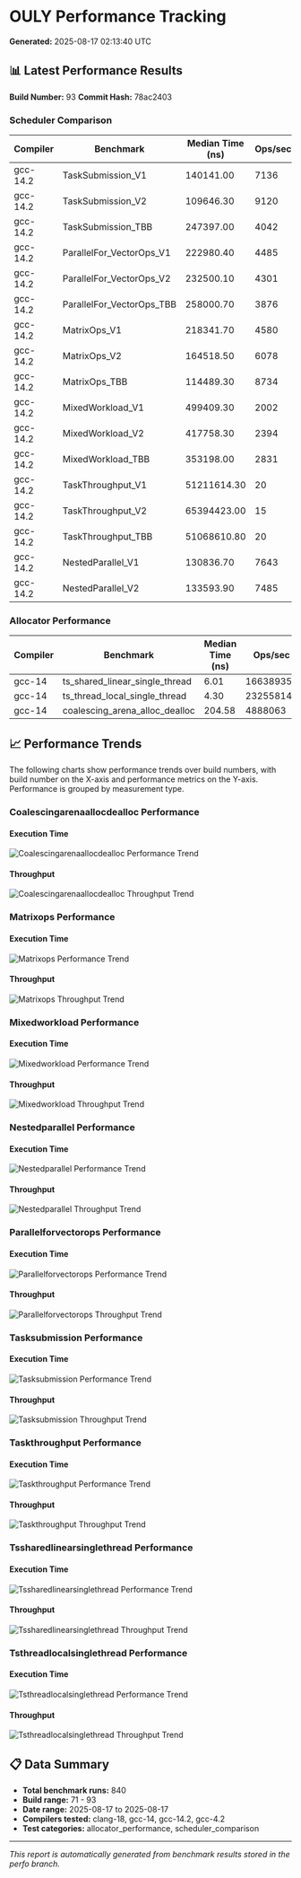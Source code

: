 # OULY Performance Tracking

**Generated:** 2025-08-17 02:13:40 UTC

## 📊 Latest Performance Results

**Build Number:** 93
**Commit Hash:** 78ac2403

### Scheduler Comparison

| Compiler | Benchmark | Median Time (ns) | Ops/sec | Error % |
|----------|-----------|------------------|---------|---------|
| gcc-14.2 | TaskSubmission_V1 | 140141.00 | 7136 | 0.00 |
| gcc-14.2 | TaskSubmission_V2 | 109646.30 | 9120 | 0.00 |
| gcc-14.2 | TaskSubmission_TBB | 247397.00 | 4042 | 0.00 |
| gcc-14.2 | ParallelFor_VectorOps_V1 | 222980.40 | 4485 | 0.00 |
| gcc-14.2 | ParallelFor_VectorOps_V2 | 232500.10 | 4301 | 0.00 |
| gcc-14.2 | ParallelFor_VectorOps_TBB | 258000.70 | 3876 | 0.00 |
| gcc-14.2 | MatrixOps_V1 | 218341.70 | 4580 | 0.00 |
| gcc-14.2 | MatrixOps_V2 | 164518.50 | 6078 | 0.00 |
| gcc-14.2 | MatrixOps_TBB | 114489.30 | 8734 | 0.00 |
| gcc-14.2 | MixedWorkload_V1 | 499409.30 | 2002 | 0.00 |
| gcc-14.2 | MixedWorkload_V2 | 417758.30 | 2394 | 0.00 |
| gcc-14.2 | MixedWorkload_TBB | 353198.00 | 2831 | 0.00 |
| gcc-14.2 | TaskThroughput_V1 | 51211614.30 | 20 | 0.00 |
| gcc-14.2 | TaskThroughput_V2 | 65394423.00 | 15 | 0.00 |
| gcc-14.2 | TaskThroughput_TBB | 51068610.80 | 20 | 0.00 |
| gcc-14.2 | NestedParallel_V1 | 130836.70 | 7643 | 0.00 |
| gcc-14.2 | NestedParallel_V2 | 133593.90 | 7485 | 0.00 |

### Allocator Performance

| Compiler | Benchmark | Median Time (ns) | Ops/sec | Error % |
|----------|-----------|------------------|---------|---------|
| gcc-14 | ts_shared_linear_single_thread | 6.01 | 166389351 | 0.00 |
| gcc-14 | ts_thread_local_single_thread | 4.30 | 232558140 | 0.00 |
| gcc-14 | coalescing_arena_alloc_dealloc | 204.58 | 4888063 | 0.00 |

## 📈 Performance Trends

The following charts show performance trends over build numbers, 
with build number on the X-axis and performance metrics on the Y-axis.
Performance is grouped by measurement type.

### Coalescingarenaallocdealloc Performance

#### Execution Time
![Coalescingarenaallocdealloc Performance Trend](performance_trend_coalescingarenaallocdealloc.svg)

#### Throughput
![Coalescingarenaallocdealloc Throughput Trend](throughput_trend_coalescingarenaallocdealloc.svg)


### Matrixops Performance

#### Execution Time
![Matrixops Performance Trend](performance_trend_matrixops.svg)

#### Throughput
![Matrixops Throughput Trend](throughput_trend_matrixops.svg)


### Mixedworkload Performance

#### Execution Time
![Mixedworkload Performance Trend](performance_trend_mixedworkload.svg)

#### Throughput
![Mixedworkload Throughput Trend](throughput_trend_mixedworkload.svg)


### Nestedparallel Performance

#### Execution Time
![Nestedparallel Performance Trend](performance_trend_nestedparallel.svg)

#### Throughput
![Nestedparallel Throughput Trend](throughput_trend_nestedparallel.svg)


### Parallelforvectorops Performance

#### Execution Time
![Parallelforvectorops Performance Trend](performance_trend_parallelforvectorops.svg)

#### Throughput
![Parallelforvectorops Throughput Trend](throughput_trend_parallelforvectorops.svg)


### Tasksubmission Performance

#### Execution Time
![Tasksubmission Performance Trend](performance_trend_tasksubmission.svg)

#### Throughput
![Tasksubmission Throughput Trend](throughput_trend_tasksubmission.svg)


### Taskthroughput Performance

#### Execution Time
![Taskthroughput Performance Trend](performance_trend_taskthroughput.svg)

#### Throughput
![Taskthroughput Throughput Trend](throughput_trend_taskthroughput.svg)


### Tssharedlinearsinglethread Performance

#### Execution Time
![Tssharedlinearsinglethread Performance Trend](performance_trend_tssharedlinearsinglethread.svg)

#### Throughput
![Tssharedlinearsinglethread Throughput Trend](throughput_trend_tssharedlinearsinglethread.svg)


### Tsthreadlocalsinglethread Performance

#### Execution Time
![Tsthreadlocalsinglethread Performance Trend](performance_trend_tsthreadlocalsinglethread.svg)

#### Throughput
![Tsthreadlocalsinglethread Throughput Trend](throughput_trend_tsthreadlocalsinglethread.svg)


## 📋 Data Summary

- **Total benchmark runs:** 840
- **Build range:** 71 - 93
- **Date range:** 2025-08-17 to 2025-08-17
- **Compilers tested:** clang-18, gcc-14, gcc-14.2, gcc-4.2
- **Test categories:** allocator_performance, scheduler_comparison

---
*This report is automatically generated from benchmark results stored in the perfo branch.*